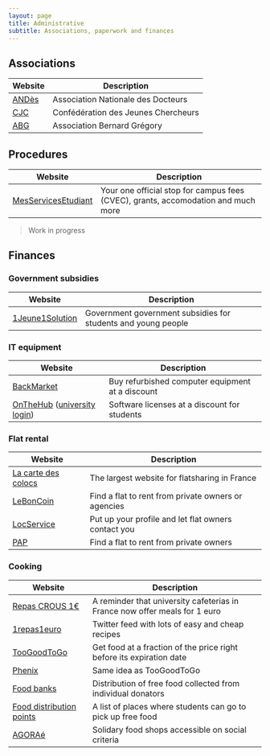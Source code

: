 ```yaml
---
layout: page
title: Administrative
subtitle: Associations, paperwork and finances
---
```


## Associations

| Website                                   | Description                         |
| ----------------------------------------- | ----------------------------------- |
| [ANDès](https://andes.asso.fr/)           | Association Nationale des Docteurs  |
| [CJC](https://cjc.jeunes-chercheurs.org/) | Confédération des Jeunes Chercheurs |
| [ABG](https://www.abg.asso.fr/fr/)        | Association Bernard Grégory         |

## Procedures

| Website                                                          | Description                                                                       |
| ---------------------------------------------------------------- | --------------------------------------------------------------------------------- |
| [MesServicesEtudiant](https://www.messervices.etudiant.gouv.fr/) | Your one official stop for campus fees (CVEC), grants, accomodation and much more |

> Work in progress

## Finances

### Government subsidies

| Website                                                          | Description                                                   |
| ---------------------------------------------------------------- | ------------------------------------------------------------- |
| [1Jeune1Solution](https://www.1jeune1solution.gouv.fr/mes-aides) | Government government subsidies for students and young people |

### IT equipment

| Website                                                                                      | Description                                      |
| -------------------------------------------------------------------------------------------- | ------------------------------------------------ |
| [BackMarket](https://www.backmarket.fr/)                                                     | Buy refurbished computer equipment at a discount |
| [OnTheHub](https://onthehub.com/) ([university login](https://groupelogiciel.onthehub.com/)) | Software licenses at a discount for students     |

### Flat rental

| Website                                                 | Description                                         |
| ------------------------------------------------------- | --------------------------------------------------- |
| [La carte des colocs](https://www.lacartedescolocs.fr/) | The largest website for flatsharing in France       |
| [LeBonCoin](https://www.leboncoin.fr/)                  | Find a flat to rent from private owners or agencies |
| [LocService](https://www.locservice.fr/)                | Put up your profile and let flat owners contact you |
| [PAP](https://www.pap.fr/)                              | Find a flat to rent from private owners             |

### Cooking

| Website                                                                                                                                                                                                      | Description                                                                |
| ------------------------------------------------------------------------------------------------------------------------------------------------------------------------------------------------------------ | -------------------------------------------------------------------------- |
| [Repas CROUS 1€](https://www.etudiant.gouv.fr/fr/le-repas-au-crous-passe-1-euro-pour-tous-les-etudiants-2314)                                                                                                | A reminder that university cafeterias in France now offer meals for 1 euro |
| [1repas1euro](https://twitter.com/1repas1euro)                                                                                                                                                               | Twitter feed with lots of easy and cheap recipes                           |
| [TooGoodToGo](https://toogoodtogo.fr/fr)                                                                                                                                                                     | Get food at a fraction of the price right before its expiration date       |
| [Phenix](https://wearephenix.com/application-anti-gaspi/)                                                                                                                                                    | Same idea as TooGoodToGo                                                   |
| [Food banks](https://www.banquealimentaire.org/)                                                                                                                                                             | Distribution of free food collected from individual donators               |
| [Food distribution points](https://www.francetvinfo.fr/sante/maladie/coronavirus/generation2021-precarite-etudiante-consultez-la-liste-des-points-de-distribution-alimentaire-dans-notre-carte_4326113.html) | A list of places where students can go to pick up free food                |
| [AGORAé](https://www.fage.org/innovation-sociale/solidarite-etudiante/agorae-fage/)                                                                                                                          | Solidary food shops accessible on social criteria                          |
